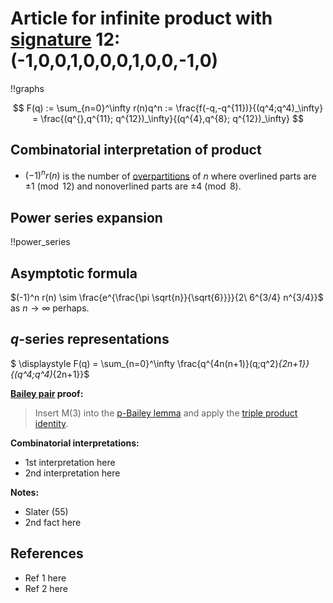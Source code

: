 # Article for infinite product with [signature](../product_signature.html) 12:(-1,0,0,1,0,0,0,1,0,0,-1,0)

!!graphs

$$ F(q) := \sum_{n=0}^\infty r(n)q^n := \frac{f(-q,-q^{11})}{(q^4;q^4)_\infty} = \frac{(q^{},q^{11}; q^{12})_\infty}{(q^{4},q^{8}; q^{12})_\infty} $$

## Combinatorial interpretation of product

- $(-1)^n r(n)$ is the number of [overpartitions](../partitions.html#overpartitions) of $n$ where overlined parts are $\pm 1\pmod{12}$ and nonoverlined parts are $\pm 4\pmod{8}$.

## Power series expansion

!!power_series

## Asymptotic formula

$(-1)^n r(n) \sim \frac{e^{\frac{\pi  \sqrt{n}}{\sqrt{6}}}}{2\ 6^{3/4} n^{3/4}}$ as $n\to\infty$ perhaps.

## $q$-series representations

$ \displaystyle F(q) = \sum_{n=0}^\infty \frac{q^{4n(n+1)}(q;q^2)_{2n+1}}{(q^4;q^4)_{2n+1}}$

**[Bailey pair](../Bailey_pairs.html) proof:**
> Insert M(3) into the [p-Bailey lemma](../Bailey_pairs.html#p_Bailey_lemma) and apply the [triple product identity](../q-series.html#triple_product).

**Combinatorial interpretations:**
- 1st interpretation here
- 2nd interpretation here

**Notes:**
- Slater (55)
- 2nd fact here

## References
- Ref 1 here
- Ref 2 here
